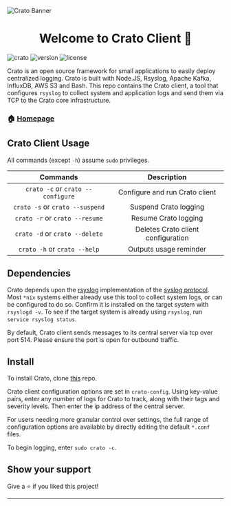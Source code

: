 ![Crato Banner](https://i.imgur.com/cfeEUFu.png)

<h1 align="center">Welcome to Crato Client 👋</h1>

![crato](https://img.shields.io/badge/Crato-%F0%9F%93%A6-1e4470?style=plastic) 
![version](https://img.shields.io/badge/version-0.7.0-1e4470?style=plastic) 
![license](https://img.shields.io/github/license/crato-logging/crato?color=1e4470&style=plastic)

Crato is an open source framework for small applications to easily deploy centralized logging. Crato is built with Node.JS, Rsyslog, Apache Kafka, InfluxDB, AWS S3 and Bash. This repo contains the Crato client, a tool that configures `rsyslog` to collect system and application logs and send them via TCP to the Crato core infrastructure.

### 🏠 [Homepage](http://bit.ly/2TJckpZ)

## Crato Client Usage

All commands (except `-h`) assume `sudo` privileges.

|              Commands             	|                            Description                           	|
|:---------------------------------:	|:----------------------------------------------------------------:	|
| `crato -c` or `crato --configure`  	| Configure and run Crato client                                    |
| `crato -s` or `crato --suspend`     | Suspend Crato logging                                             | 
| `crato -r` or `crato --resume`     	| Resume Crato logging                                              |
| `crato -d` or `crato --delete`    	| Deletes Crato client configuration                                |
| `crato -h` or `crato --help`       	| Outputs usage reminder                                    	|


## Dependencies

Crato depends upon the [rsyslog](https://www.rsyslog.com/) implementation of the [syslog protocol](https://tools.ietf.org/html/rfc5424). Most `*nix` systems either already use this tool to collect system logs, or can be configured to do so. Confirm it is installed on the target system with `rsyslogd -v`. To see if the target system is already using `rsyslog`, run `service rsyslog status`. 

By default, Crato client sends messages to its central server via tcp over port 514. Please ensure the port is open for outbound traffic.

## Install

To install Crato, clone [this](https://github.com/crato-logging/crato-client) repo.

Crato client configuration options are set in `crato-config`. Using key-value pairs, enter any number of logs for Crato to track, along with their tags and severity levels. Then enter the ip address of the central server.

For users needing more granular control over settings, the full range of configuration options are available by directly editing the default `*.conf` files.

To begin logging, enter `sudo crato -c`.

## Show your support

Give a ⭐️ if you liked this project!

***
